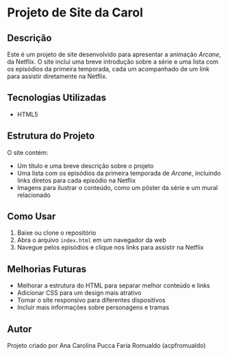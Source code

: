 # Projeto de Site da Carol

## Descrição
Este é um projeto de site desenvolvido para apresentar a animação *Arcane*, da Netflix. O site inclui uma breve introdução sobre a série e uma lista com os episódios da primeira temporada, cada um acompanhado de um link para assistir diretamente na Netflix.

## Tecnologias Utilizadas
- HTML5

## Estrutura do Projeto
O site contém:
- Um título e uma breve descrição sobre o projeto
- Uma lista com os episódios da primeira temporada de *Arcane*, incluindo links diretos para cada episódio na Netflix
- Imagens para ilustrar o conteúdo, como um pôster da série e um mural relacionado

## Como Usar
1. Baixe ou clone o repositório
2. Abra o arquivo `index.html` em um navegador da web
3. Navegue pelos episódios e clique nos links para assistir na Netflix

## Melhorias Futuras
- Melhorar a estrutura do HTML para separar melhor conteúdo e links
- Adicionar CSS para um design mais atrativo
- Tornar o site responsivo para diferentes dispositivos
- Incluir mais informações sobre personagens e tramas

## Autor
Projeto criado por Ana Carolina Pucca Faria Romualdo (acpfromualdo)
